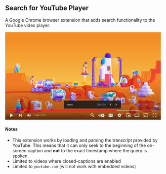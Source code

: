 ## Search for YouTube Player ##

A Google Chrome browser extension that adds search functionality to the YouTube video player.

![screenshot](src/img/screenshot_full.png)

#### Notes ####

* This extension works by loading and parsing the transcript provided by YouTube. This means that it can only seek to the beginning of the on-screen caption and **not** to the exact timestamp where the query is spoken.
* Limited to videos where closed-captions are enabled
* Limited to `youtube.com` (will not work with embedded videos)
